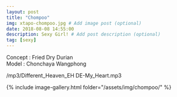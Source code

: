 ```yaml
---
layout: post
title: "Chompoo"
img: xtapo-chompoo.jpg # Add image post (optional)
date: 2018-08-08 14:55:00
description: Sexy Girl! # Add post description (optional)
tag: [sexy]
---
```

Concept : Fried Dry Durian  
Model : Chonchaya Wangphong       

/mp3/Different_Heaven_EH DE-My_Heart.mp3

{% include image-gallery.html folder="/assets/img/chompoo/" %}
